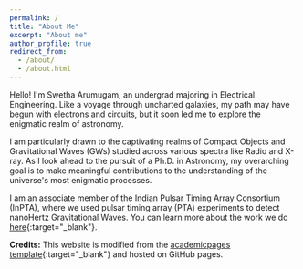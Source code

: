 ```yaml
---
permalink: /
title: "About Me"
excerpt: "About me"
author_profile: true
redirect_from: 
  - /about/
  - /about.html
---
```


Hello! I'm Swetha Arumugam, an undergrad majoring in Electrical Engineering. Like a voyage through uncharted galaxies, my path may have begun with electrons and circuits, but it soon led me to explore the enigmatic realm of astronomy. 

I am particularly drawn to the captivating realms of Compact Objects and Gravitational Waves (GWs) studied across various spectra like Radio and X-ray. As I look ahead to the pursuit of a Ph.D. in Astronomy, my overarching goal is to make meaningful contributions to the understanding of the universe's most enigmatic processes.

I am an associate member of the Indian Pulsar Timing Array Consortium (InPTA), where we used pulsar timing array (PTA) experiments to detect nanoHertz Gravitational Waves. You can learn more about the work we do [here](https://inpta.iitr.ac.in/){:target="_blank"}.


**Credits:** This website is modified from the [academicpages template](https://github.com/academicpages/academicpages.github.io){:target="_blank"} and hosted on GitHub pages.
